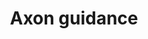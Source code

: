---
annotations:
- id: CL:0000540
  parent: animal cell
  type: Cell Type Ontology
  value: neuron
- id: PW:0000059
  parent: signaling pathway
  type: Pathway Ontology
  value: signaling pathway pertinent to the brain and nervous system
authors:
- LLadeira
- Khanspers
- Eweitz
citedin: ''
communities: []
description: Axon guidance forms neuronal networks. Axons are guided by factors including
  netrins, ephrins, Slits, and semaphorins. These guidance cues interact with growth
  cone receptors, and downstream signal transduction pathways converge onto Rho GTPases
  which change in cytoskeletal organization.  Those cytoskeletal changes determine
  which way the growth cone will turn. This pathway is derived from https://www.kegg.jp/entry/map04360.
last-edited: 2024-05-23
ndex: null
organisms:
- Homo sapiens
redirect_from:
- /index.php/Pathway:WP5289
- /instance/WP5289
- /instance/WP5289_r129834
revision: r129834
schema-jsonld:
- '@context': https://schema.org/
  '@id': https://wikipathways.github.io/pathways/WP5289.html
  '@type': Dataset
  creator:
    '@type': Organization
    name: WikiPathways
  description: Axon guidance forms neuronal networks. Axons are guided by factors
    including netrins, ephrins, Slits, and semaphorins. These guidance cues interact
    with growth cone receptors, and downstream signal transduction pathways converge
    onto Rho GTPases which change in cytoskeletal organization.  Those cytoskeletal
    changes determine which way the growth cone will turn. This pathway is derived
    from https://www.kegg.jp/entry/map04360.
  keywords:
  - ABL1
  - ABLIM3
  - ARHGEF12
  - BMP7
  - BMPR1B
  - BMPR2
  - BOC
  - CAMK2A
  - CDC42
  - CDK5
  - CFL1
  - CXCL12
  - CXCR4
  - Ca2+
  - DCC
  - DPYSL2
  - DPYSL5
  - EFNA1
  - EFNB1
  - ENAH
  - EPHA2
  - EPHB1
  - FES
  - FYN
  - FZD3
  - GDF7
  - GNAI1
  - GSK3B
  - HRAS
  - ILK
  - ITGB1
  - L1CAM
  - LIMK1
  - LRIG2
  - LRRC4
  - LRRC4C
  - MAPK1
  - MET
  - MYL12B
  - NCK1
  - NCK2
  - NEO1
  - NFATC2
  - NGEF
  - NRP1
  - NTN1
  - NTN3
  - NTN4
  - NTNG1
  - NTNG2
  - PAK4
  - PARD3
  - PARD6A
  - PDPK1
  - PIK3CA
  - PLCG1
  - PLXNA1
  - PLXNB2
  - PLXNC1
  - PPP3CA
  - PRKCA
  - PRKCZ
  - PTCH1
  - PTK2
  - PTPN11
  - RAC1
  - RAF1
  - RASA1
  - RGMA
  - RGS3
  - RHOA
  - RHOD
  - RND1
  - ROBO1
  - ROBO2
  - ROBO3
  - ROCK1
  - RRAS
  - RYK
  - SEMA3A
  - SEMA4F
  - SEMA5B
  - SEMA6C
  - SEMA7A
  - SHH
  - SLIT1
  - SLIT2
  - SLIT3
  - SMO
  - SRC
  - SRGAP2
  - TRPC1
  - UNC5D
  - WNT4
  - WNT5A
  license: CC0
  name: Axon guidance
seo: CreativeWork
title: Axon guidance
wpid: WP5289
---